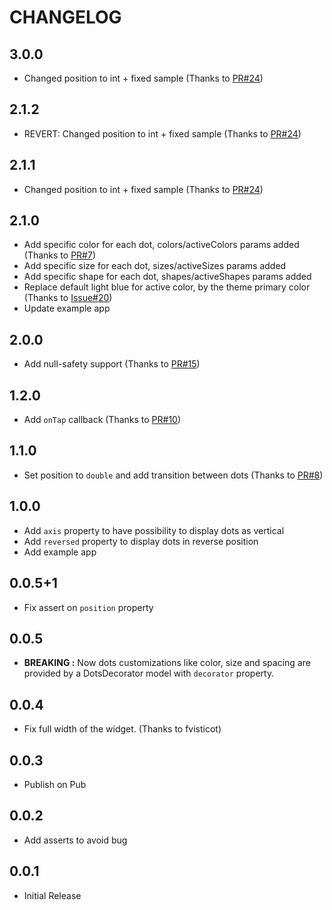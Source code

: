 # CHANGELOG

## 3.0.0
* Changed position to int + fixed sample (Thanks to [PR#24](https://github.com/Pyozer/dots_indicator/pull/24))

## 2.1.2
* REVERT: Changed position to int + fixed sample (Thanks to [PR#24](https://github.com/Pyozer/dots_indicator/pull/24))

## 2.1.1
* Changed position to int + fixed sample (Thanks to [PR#24](https://github.com/Pyozer/dots_indicator/pull/24))

## 2.1.0

* Add specific color for each dot, colors/activeColors params added (Thanks to [PR#7](https://github.com/Pyozer/dots_indicator/pull/7))
* Add specific size for each dot, sizes/activeSizes params added
* Add specific shape for each dot, shapes/activeShapes params added
* Replace default light blue for active color, by the theme primary color (Thanks to [Issue#20](https://github.com/Pyozer/dots_indicator/issues/20))
* Update example app

## 2.0.0

* Add null-safety support (Thanks to [PR#15](https://github.com/Pyozer/dots_indicator/pull/15))

## 1.2.0

* Add `onTap` callback (Thanks to [PR#10](https://github.com/Pyozer/dots_indicator/pull/10))

## 1.1.0

* Set position to `double` and add transition between dots (Thanks to [PR#8](https://github.com/Pyozer/dots_indicator/pull/8))

## 1.0.0

* Add `axis` property to have possibility to display dots as vertical
* Add `reversed` property to display dots in reverse position
* Add example app

## 0.0.5+1

* Fix assert on `position` property

## 0.0.5

* __BREAKING :__ Now dots customizations like color, size and spacing are provided by a DotsDecorator model with `decorator` property.

## 0.0.4

* Fix full width of the widget. (Thanks to fvisticot)
  
## 0.0.3

* Publish on Pub

## 0.0.2

* Add asserts to avoid bug

## 0.0.1

* Initial Release
